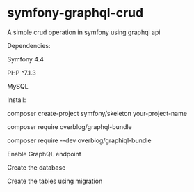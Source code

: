 # symfony-graphql-crud
A simple crud operation in symfony using graphql api

Dependencies:

Symfony 4.4

PHP ^7.1.3

MySQL




Install:

composer create-project symfony/skeleton your-project-name

composer require overblog/graphql-bundle

composer require --dev overblog/graphiql-bundle

Enable GraphQL endpoint

Create the database

Create the tables using migration

